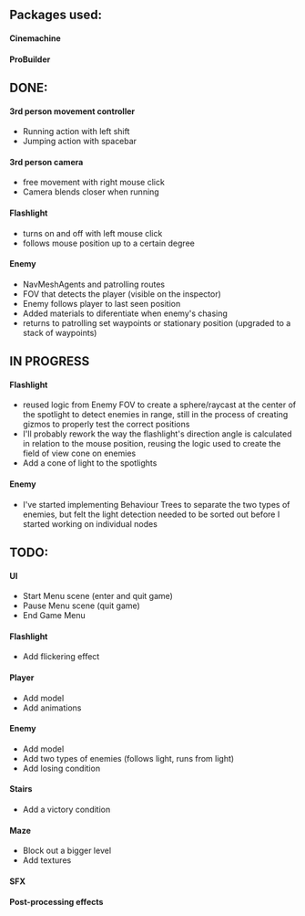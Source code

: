 ## Packages used:

#### Cinemachine
#### ProBuilder

## DONE:

#### 3rd person movement controller
- Running action with left shift
- Jumping action with spacebar
#### 3rd person camera
- free movement with right mouse click
- Camera blends closer when running
#### Flashlight
- turns on and off with left mouse click
- follows mouse position up to a certain degree
#### Enemy 
- NavMeshAgents and patrolling routes
- FOV that detects the player (visible on the inspector)
- Enemy follows player to last seen position
- Added materials to diferentiate when enemy's chasing
- returns to patrolling set waypoints or stationary position (upgraded to a stack of waypoints)

## IN PROGRESS

#### Flashlight
- reused logic from Enemy FOV to create a sphere/raycast at the center of the spotlight 
to detect enemies in range, still in the process of creating gizmos to properly test the 
correct positions
- I'll probably rework the way the flashlight's direction angle is calculated in relation 
to the mouse position, reusing the logic used to create the field of view cone on enemies
- Add a cone of light to the spotlights
#### Enemy
- I've started implementing Behaviour Trees to separate the two types of enemies, 
but felt the light detection needed to be sorted out before I started working on individual nodes

## TODO:

#### UI
- Start Menu scene (enter and quit game)
- Pause Menu scene (quit game)
- End Game Menu
#### Flashlight
- Add flickering effect
#### Player
- Add model
- Add animations
#### Enemy
- Add model
- Add two types of enemies (follows light, runs from light)
- Add losing condition
#### Stairs
- Add a victory condition
#### Maze
- Block out a bigger level
- Add textures
#### SFX
#### Post-processing effects
